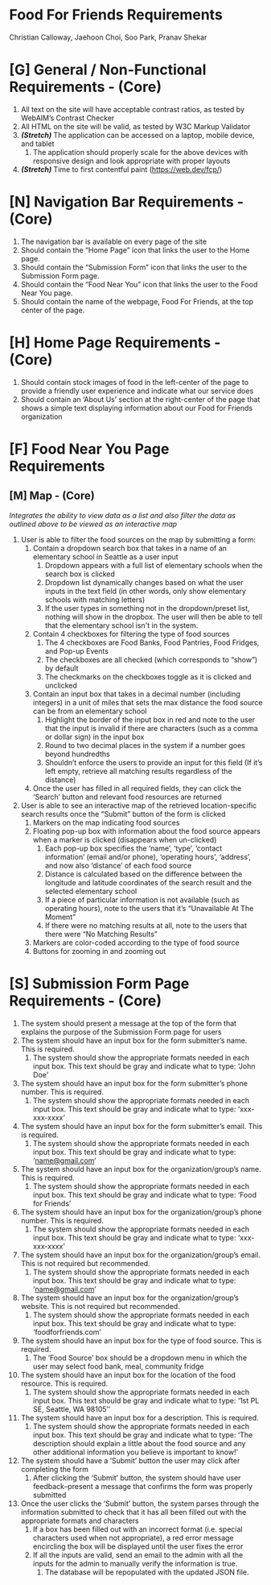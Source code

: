 # Food For Friends Requirements
Christian Calloway, Jaehoon Choi, Soo Park, Pranav Shekar

# [G] General / Non-Functional Requirements - (Core)
1. All text on the site will have acceptable contrast ratios, as tested by WebAIM’s Contrast Checker 
2. All HTML on the site will be valid, as tested by W3C Markup Validator 
3. _**(Stretch)**_  The application can be accessed on a laptop, mobile device, and tablet 
    1. The application should properly scale for the above devices with responsive design and look appropriate with proper layouts
5. _**(Stretch)**_  Time to first contentful paint (https://web.dev/fcp/)
 

# [N] Navigation Bar Requirements - (Core)
1. The navigation bar is available on every page of the site
2. Should contain the “Home Page” icon that links the user to the Home page. 
3. Should contain the “Submission Form” icon that links the user to the Submission Form page.
4. Should contain the “Food Near You” icon that links the user to the Food Near You page. 
5. Should contain the name of the webpage, Food For Friends, at the top center of the page.

# [H] Home Page Requirements - (Core)
1. Should contain stock images of food in the left-center of the page to provide a friendly user experience and indicate what our service does
2. Should contain an ‘About Us’ section at the right-center of the page that shows a simple text displaying information about our Food for Friends organization



# [F] Food Near You Page Requirements
## [M] Map - (Core)
_Integrates the ability to view data as a list and also filter the data as outlined above to be viewed as an interactive map_
1. User is able to filter the food sources on the map by submitting a form:
    1. Contain a dropdown search box that takes in a name of an elementary school in Seattle as a user input
        1. Dropdown appears with a full list of elementary schools when the search box is clicked
        2. Dropdown list dynamically changes based on what the user inputs in the text field (in other words, only show elementary schools with matching letters)
        3. If the user types in something not in the dropdown/preset list, nothing will show in the dropbox. The user will then be able to tell that the elementary school isn't in the system. 
    2. Contain 4 checkboxes for filtering the type of food sources
        1. The 4 checkboxes are Food Banks, Food Pantries, Food Fridges, and Pop-up Events
        2. The checkboxes are all checked (which corresponds to “show”) by default
        3. The checkmarks on the checkboxes toggle as it is clicked and unclicked
    3. Contain an input box that takes in a decimal number (including integers) in a unit of miles that sets the max distance the food source can be from an elementary school
        1. Highlight the border of the input box in red and note to the user that the input is invalid if there are characters (such as a comma or dollar sign) in the input box
        2. Round to two decimal places in the system if a number goes beyond hundredths
        3. Shouldn’t enforce the users to provide an input for this field (If it’s left empty, retrieve all matching results regardless of the distance) 
    4. Once the user has filled in all required fields, they can click the ‘Search’ button and relevant food resources are returned
2. User is able to see an interactive map of the retrieved location-specific search results once the “Submit” button of the form is clicked
    1. Markers on the map indicating food sources
    2. Floating pop-up box with information about the food source appears when a marker is clicked (disappears when un-clicked)  
        1. Each pop-up box specifies the ‘name’, ‘type’, ‘contact information’ (email and/or phone), ‘operating hours’, ‘address’, and now also ‘distance’ of each food source
        2. Distance is calculated based on the difference between the longitude and latitude coordinates of the search result and the selected elementary school 
        3. If a piece of particular information is not available (such as operating hours), note to the users that it’s “Unavailable At The Moment”
        4. If there were no matching results at all, note to the users that there were “No Matching Results” 
    3. Markers are color-coded according to the type of food source
    4. Buttons for zooming in and zooming out



# [S] Submission Form Page Requirements - (Core)
1. The system should present a message at the top of the form that explains the purpose of the Submission Form page for users
2. The system should have an input box for the form submitter’s name. This is required.
    1. The system should show the appropriate formats needed in each input box. This text should be gray and indicate what to type: ‘John Doe’
3. The system should have an input box for the form submitter’s phone number. This is required.
    1. The system should show the appropriate formats needed in each input box. This text should be gray and indicate what to type: ‘xxx-xxx-xxxx’
4. The system should have an input box for the form submitter’s email. This is required.
    1. The system should show the appropriate formats needed in each input box. This text should be gray and indicate what to type: ‘name@gmail.com’
5. The system should have an input box for the organization/group’s name. This is required.
    1. The system should show the appropriate formats needed in each input box. This text should be gray and indicate what to type: ‘Food for Friends’
6. The system should have an input box for the organization/group’s phone number. This is required.
    1. The system should show the appropriate formats needed in each input box. This text should be gray and indicate what to type: ‘xxx-xxx-xxxx’
7. The system should have an input box for the organization/group’s email. This is not required but recommended.
    1. The system should show the appropriate formats needed in each input box. This text should be gray and indicate what to type: ‘name@gmail.com’
8. The system should have an input box for the organization/group’s website. This is not required but recommended.
    1. The system should show the appropriate formats needed in each input box. This text should be gray and indicate what to type: ‘foodforfriends.com’
9. The system should have an input box for the type of food source. This is required.
    1. The ‘Food Source’ box should be a dropdown menu in which the user may select food bank, meal, community fridge
10. The system should have an input box for the location of the food resource. This is required.
    1. The system should show the appropriate formats needed in each input box. This text should be gray and indicate what to type: ‘1st PL SE, Seattle, WA 98105’’
11. The system should have an input box for a description. This is required.
    1. The system should show the appropriate formats needed in each input box. This text should be gray and indicate what to type: ‘The description should explain a little about the food source and any other additional information you believe is important to know!’
12. The system should have a ‘Submit’ button the user may click after completing the form
    1. After clicking the ‘Submit’ button, the system should have user feedback–present a message that confirms the form was properly submitted
13. Once the user clicks the ‘Submit’ button, the system parses through the information submitted to check that it has all been filled out with the appropriate formats and characters
    1. If a box has been filled out with an incorrect format (i.e. special characters used when not appropriate), a red error message encircling the box will be displayed until the user fixes the error
    2. If all the inputs are valid, send an email to the admin with all the inputs for the admin to manually verify the information is true.
        1. The database will be repopulated with the updated JSON file.
